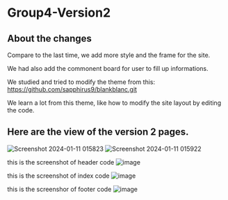 # Group4-Version2

## About the changes
Compare to the last time, we add more style and the frame for the site.

We had also add the commonent board for user to fill up informations.

We studied and tried to modify the theme from this:
https://github.com/sapphirus9/blankblanc.git

We learn a lot from this theme, like how to modify the site layout by editing the code.

## Here are the view of the version 2 pages.
![Screenshot 2024-01-11 015823](https://github.com/CP-3402-CMS-GroupProject/Group4-Version2/assets/96897237/ecdcea6a-0db8-46fa-a1a3-fb21ecb699d6)
![Screenshot 2024-01-11 015922](https://github.com/CP-3402-CMS-GroupProject/Group4-Version2/assets/96897237/adc6a0d2-1ff5-4a6e-b60e-3511a0aeef89)

this is the screenshot of header code
![image](https://github.com/CP-3402-CMS-GroupProject/Group4-Version2/assets/96897237/d4dab529-bdb1-4879-b91e-2849ac3d6611)

this is the screenshot of index code
![image](https://github.com/CP-3402-CMS-GroupProject/Group4-Version2/assets/96897237/d34cddf5-ba9c-4209-be93-6872c6fc9cb9)

this is the screenshor of footer code
![image](https://github.com/CP-3402-CMS-GroupProject/Group4-Version2/assets/96897237/16977c77-6c0d-4568-9f18-5086713240a7)
